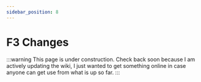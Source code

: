 ```yaml
---
sidebar_position: 8
---
```


# F3 Changes

:::warning
This page is under construction. Check back soon because I am actively updating the wiki, I just wanted to get something online in case anyone can get use from what is up so far.
:::
